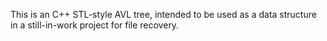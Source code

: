 This is an C++ STL-style AVL tree, intended to be used as a data structure in a still-in-work project for file recovery.
